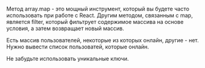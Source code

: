Метод array.map - это мощный инструмент, который вы будете часто использовать при работе с React. Другим методом, связанным с map, является filter, который фильтрует содержимое массива на основе условия, а затем возвращает новый массив.

Есть массив пользователей, некоторые из которых онлайн, другие - нет. Нужно вывести список пользоватей, которые онлайн.

Не забудьте использовать уникальные ключи.
